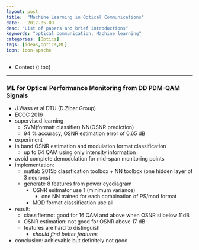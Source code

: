 ```yaml
---
layout: post
title:  "Machine Learning in Optical Communications"
date:   2017-05-09
desc: "List of papers and brief introductions"
keywords: "optical communication, Machine learning"
categories: [Optics]
tags: [ideas,optics,ML]
icon: icon-apache
---
```


* Context
{: toc}
---

### ML for Optical Performance Monitoring from DD PDM-QAM Signals
- J.Wass et al DTU (D.Zibar Group)
- ECOC 2016
- supervised learning
    - SVM(formatt classifier) NN(OSNR prediction)
    - 94 % accuracy, OSNR estimation error of 0.65 dB
- experiment
- in band OSNR estimation and modulation format classification
    - up to 64 QAM using only intensity information
- avoid complete demodulation for mid-span monitoring points
- implementation:
    - matlab 2015b classfication toolbox + NN toolbox (one hidden layer of 3 neurons)
    - generate 8 features from power eyediagram
        - OSNR esitmator use 1 (minimum variance)
            - one NN trained for each combination of PS/mod format
        - MOD format classification use all
- result:
    - classifier:not good for 16 QAM and above when OSNR si below 11dB 
    - OSNR estimation: not good for OSNR above 17 dB 
    - features are hard to distinguish 
        - _should find better features_
- conclusion: achievable but definitely not good
        
###

<style>
.page-container {max-width: 1000px}
</style>
